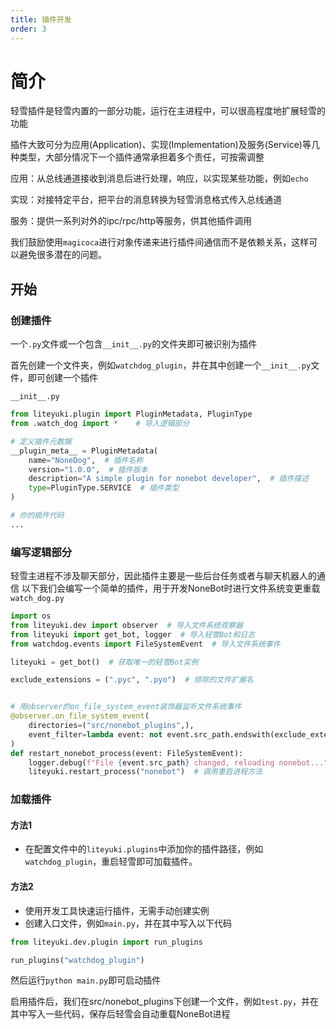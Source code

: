 ```yaml
---
title: 插件开发
order: 3
---
```


# 简介

轻雪插件是轻雪内置的一部分功能，运行在主进程中，可以很高程度地扩展轻雪的功能

插件大致可分为应用(Application)、实现(Implementation)及服务(Service)等几种类型，大部分情况下一个插件通常承担着多个责任，可按需调整

应用：从总线通道接收到消息后进行处理，响应，以实现某些功能，例如`echo`

实现：对接特定平台，把平台的消息转换为轻雪消息格式传入总线通道

服务：提供一系列对外的ipc/rpc/http等服务，供其他插件调用

我们鼓励使用`magicoca`进行对象传递来进行插件间通信而不是依赖关系，这样可以避免很多潜在的问题。

## 开始

### 创建插件

一个`.py`文件或一个包含`__init__.py`的文件夹即可被识别为插件

首先创建一个文件夹，例如`watchdog_plugin`，并在其中创建一个`__init__.py`文件，即可创建一个插件

`__init__.py`
```python
from liteyuki.plugin import PluginMetadata, PluginType
from .watch_dog import *    # 导入逻辑部分

# 定义插件元数据
__plugin_meta__ = PluginMetadata(
    name="NoneDog",  # 插件名称
    version="1.0.0",  # 插件版本
    description="A simple plugin for nonebot developer",  # 插件描述
    type=PluginType.SERVICE  # 插件类型
)

# 你的插件代码
...
```

### 编写逻辑部分

轻雪主进程不涉及聊天部分，因此插件主要是一些后台任务或者与聊天机器人的通信
以下我们会编写一个简单的插件，用于开发NoneBot时进行文件系统变更重载
`watch_dog.py`
```python
import os
from liteyuki.dev import observer  # 导入文件系统观察器
from liteyuki import get_bot, logger  # 导入轻雪Bot和日志
from watchdog.events import FileSystemEvent  # 导入文件系统事件

liteyuki = get_bot()  # 获取唯一的轻雪Bot实例

exclude_extensions = (".pyc", ".pyo")  # 排除的文件扩展名


# 用observer的on_file_system_event装饰器监听文件系统事件
@observer.on_file_system_event(
    directories=("src/nonebot_plugins",),
    event_filter=lambda event: not event.src_path.endswith(exclude_extensions) and ("__pycache__" not in event.src_path) and os.path.isfile(event.src_path)
)
def restart_nonebot_process(event: FileSystemEvent):
    logger.debug(f"File {event.src_path} changed, reloading nonebot...")
    liteyuki.restart_process("nonebot")  # 调用重启进程方法
```

### 加载插件

#### 方法1

- 在配置文件中的`liteyuki.plugins`中添加你的插件路径，例如`watchdog_plugin`，重启轻雪即可加载插件。

#### 方法2

- 使用开发工具快速运行插件，无需手动创建实例
- 创建入口文件，例如`main.py`，并在其中写入以下代码

```python
from liteyuki.dev.plugin import run_plugins

run_plugins("watchdog_plugin")
```

然后运行`python main.py`即可启动插件

启用插件后，我们在src/nonebot_plugins下创建一个文件，例如`test.py`，并在其中写入一些代码，保存后轻雪会自动重载NoneBot进程